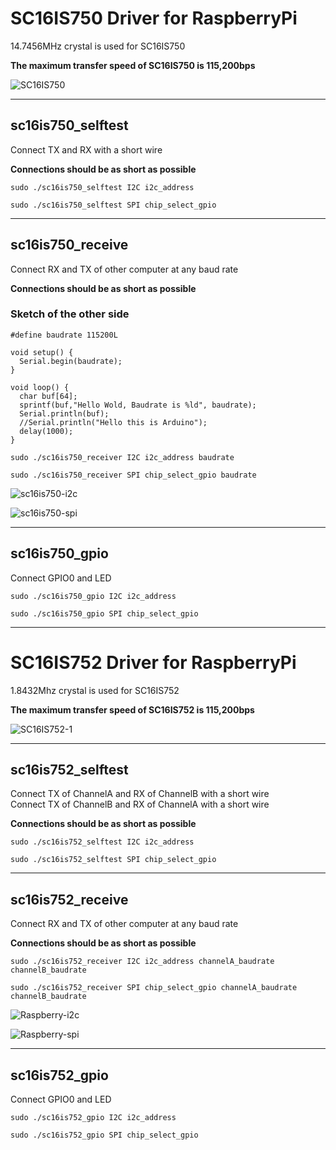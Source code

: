 # SC16IS750 Driver for RaspberryPi

14.7456MHz crystal is used for SC16IS750   

__The maximum transfer speed of SC16IS750 is 115,200bps__

![SC16IS750](https://user-images.githubusercontent.com/6020549/71384102-bd022780-2622-11ea-8f5a-25f2fd733f19.JPG)

---

## sc16is750_selftest

Connect TX and RX with a short wire   

__Connections should be as short as possible__

```
sudo ./sc16is750_selftest I2C i2c_address

sudo ./sc16is750_selftest SPI chip_select_gpio
```

---

## sc16is750_receive

Connect RX and TX of other computer at any baud rate   

__Connections should be as short as possible__


### Sketch of the other side
```
#define baudrate 115200L

void setup() {
  Serial.begin(baudrate);
}

void loop() {
  char buf[64];
  sprintf(buf,"Hello Wold, Baudrate is %ld", baudrate);
  Serial.println(buf);
  //Serial.println("Hello this is Arduino");
  delay(1000);
}
```

```
sudo ./sc16is750_receiver I2C i2c_address baudrate

sudo ./sc16is750_receiver SPI chip_select_gpio baudrate
```

![sc16is750-i2c](https://user-images.githubusercontent.com/6020549/71321400-0b68d680-24fc-11ea-951a-8325eff93eb8.jpg)

![sc16is750-spi](https://user-images.githubusercontent.com/6020549/71321404-0e63c700-24fc-11ea-9b35-11d1daa33cc6.jpg)

---

## sc16is750_gpio

Connect GPIO0 and LED   

```
sudo ./sc16is750_gpio I2C i2c_address

sudo ./sc16is750_gpio SPI chip_select_gpio
```

---

# SC16IS752 Driver for RaspberryPi

1.8432Mhz crystal is used for SC16IS752   

__The maximum transfer speed of SC16IS752 is 115,200bps__

![SC16IS752-1](https://user-images.githubusercontent.com/6020549/71384120-e327c780-2622-11ea-8b85-b35da2f9deaa.JPG)

---

## sc16is752_selftest

Connect TX of ChannelA and RX of ChannelB with a short wire   
Connect TX of ChannelB and RX of ChannelA with a short wire   

__Connections should be as short as possible__

```
sudo ./sc16is752_selftest I2C i2c_address

sudo ./sc16is752_selftest SPI chip_select_gpio
```

---

## sc16is752_receive

Connect RX and TX of other computer at any baud rate   

__Connections should be as short as possible__


```
sudo ./sc16is752_receiver I2C i2c_address channelA_baudrate channelB_baudrate

sudo ./sc16is752_receiver SPI chip_select_gpio channelA_baudrate channelB_baudrate
```

![Raspberry-i2c](https://user-images.githubusercontent.com/6020549/71444661-5f6ef780-2756-11ea-8af5-1f83be2090b1.jpg)

![Raspberry-spi](https://user-images.githubusercontent.com/6020549/71444662-6138bb00-2756-11ea-978a-69cba5271bd5.jpg)

---

## sc16is752_gpio

Connect GPIO0 and LED   

```
sudo ./sc16is752_gpio I2C i2c_address

sudo ./sc16is752_gpio SPI chip_select_gpio
```

